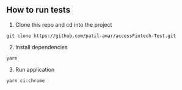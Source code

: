 
## How to run tests

1. Clone this repo and cd into the project

```
git clone https://github.com/patil-amar/accessFintech-Test.git
```

2. Install dependencies

```
yarn
```

3. Run application

```
yarn ci:chrome
```